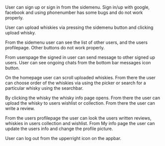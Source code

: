 User can sign up or sign in from the sidemenu.
Sign in/up with google, facebook and using phonenumber has some bugs and do not work properly.

User can upload whiskies via pressing the sidemenu button and clicking upload whisky.

From the sidemenu user can see the list of other users, and the users profilepage. Other buttons do not work properly. 

From userspage the signed in user can send message to other signed up users. User can see ongoing chats from the bottom bar messages icon button. 

On the homepage user can scroll uploaded whiskies. From there the user can choose order of the whiskies via using the picker or search for a particular whisky using the searchbar.

By clicking the whisky the whisky info page opens. From there the user can upload the whisky to users wishlist or collection. From there the user can write a review.

From the users profilepage the user can look the users written reviews, whiskies in users collection and wishlist. From My info page the user can update the users info and change the profile picture. 

User can log out from the upperright icon on the appbar.